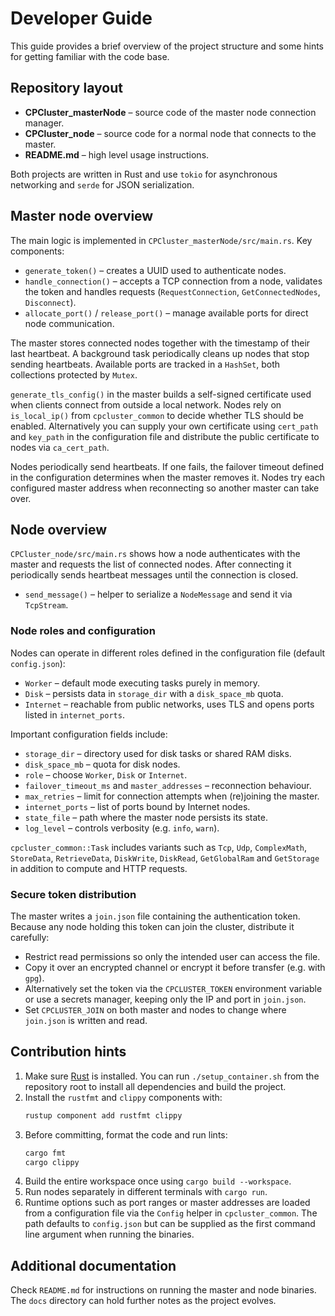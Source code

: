 # Developer Guide

This guide provides a brief overview of the project structure and some hints for getting familiar with the code base.

## Repository layout

- **CPCluster_masterNode** – source code of the master node connection manager.
- **CPCluster_node** – source code for a normal node that connects to the master.
- **README.md** – high level usage instructions.

Both projects are written in Rust and use `tokio` for asynchronous networking and `serde` for JSON serialization.

## Master node overview

The main logic is implemented in `CPCluster_masterNode/src/main.rs`.
Key components:

- `generate_token()` – creates a UUID used to authenticate nodes.
- `handle_connection()` – accepts a TCP connection from a node, validates the token and handles requests (`RequestConnection`, `GetConnectedNodes`, `Disconnect`).
- `allocate_port()` / `release_port()` – manage available ports for direct node communication.

The master stores connected nodes together with the timestamp of their last heartbeat. A background task periodically cleans up nodes that stop sending heartbeats. Available ports are tracked in a `HashSet`, both collections protected by `Mutex`.

`generate_tls_config()` in the master builds a self-signed certificate used when clients connect from outside a local network. Nodes rely on `is_local_ip()` from `cpcluster_common` to decide whether TLS should be enabled. Alternatively you can supply your own certificate using `cert_path` and `key_path` in the configuration file and distribute the public certificate to nodes via `ca_cert_path`.

Nodes periodically send heartbeats. If one fails, the failover timeout defined in the configuration determines when the master removes it. Nodes try each configured master address when reconnecting so another master can take over.

## Node overview

`CPCluster_node/src/main.rs` shows how a node authenticates with the master and requests the list of connected nodes. After connecting it periodically sends heartbeat messages until the connection is closed.

- `send_message()` – helper to serialize a `NodeMessage` and send it via `TcpStream`.

### Node roles and configuration

Nodes can operate in different roles defined in the configuration file (default `config.json`):

- `Worker` – default mode executing tasks purely in memory.
- `Disk` – persists data in `storage_dir` with a `disk_space_mb` quota.
- `Internet` – reachable from public networks, uses TLS and opens ports listed in `internet_ports`.

Important configuration fields include:

- `storage_dir` – directory used for disk tasks or shared RAM disks.
- `disk_space_mb` – quota for disk nodes.
- `role` – choose `Worker`, `Disk` or `Internet`.
- `failover_timeout_ms` and `master_addresses` – reconnection behaviour.
- `max_retries` – limit for connection attempts when (re)joining the master.
- `internet_ports` – list of ports bound by Internet nodes.
- `state_file` – path where the master node persists its state.
- `log_level` – controls verbosity (e.g. `info`, `warn`).

`cpcluster_common::Task` includes variants such as `Tcp`, `Udp`, `ComplexMath`, `StoreData`, `RetrieveData`, `DiskWrite`, `DiskRead`, `GetGlobalRam` and `GetStorage` in addition to compute and HTTP requests.

### Secure token distribution

The master writes a `join.json` file containing the authentication token. Because any node holding this token can join the cluster, distribute it carefully:

- Restrict read permissions so only the intended user can access the file.
- Copy it over an encrypted channel or encrypt it before transfer (e.g. with `gpg`).
- Alternatively set the token via the `CPCLUSTER_TOKEN` environment variable or use a secrets manager, keeping only the IP and port in `join.json`.
- Set `CPCLUSTER_JOIN` on both master and nodes to change where `join.json` is written and read.
## Contribution hints


1. Make sure [Rust](https://www.rust-lang.org/) is installed. You can run `./setup_container.sh` from the repository root to install all dependencies and build the project.
2. Install the `rustfmt` and `clippy` components with:
   ```bash
   rustup component add rustfmt clippy
   ```
3. Before committing, format the code and run lints:
   ```bash
   cargo fmt
   cargo clippy
   ```
4. Build the entire workspace once using `cargo build --workspace`.
5. Run nodes separately in different terminals with `cargo run`.
6. Runtime options such as port ranges or master addresses are loaded from a configuration file via the `Config` helper in `cpcluster_common`. The path defaults to `config.json` but can be supplied as the first command line argument when running the binaries.

## Additional documentation

Check `README.md` for instructions on running the master and node binaries. The `docs` directory can hold further notes as the project evolves.
